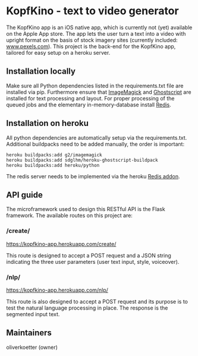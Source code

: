 # KopfKino - text to video generator
The KopfKino app is an iOS native app, which is currently not (yet) available on the Apple App store. The app lets the user turn a text into a video with upright format on the basis of stock imagery sites (currently included: www.pexels.com).
This project is the back-end for the KopfKino app, tailored for easy setup on a heroku server.

## Installation locally
Make sure all Python dependencies listed in the requirements.txt file are installed via pip. Furthermore ensure that [ImageMagick](https://imagemagick.org/) and [Ghostscript](https://www.ghostscript.com/) are installed for text processing and layout. For proper processing of the queued jobs and the elementary in-memory-database install [Redis](https://redis.io/).

## Installation on heroku
All python dependencies are automatically setup via the requirements.txt. Additional buildpacks need to be added manually, the order is important: 
```
heroku buildpacks:add g2/imagemagick
heroku buildpacks:add sdglhm/heroku-ghostscript-buildpack
heroku buildpacks:add heroku/python
```
The redis server needs to be implemented via the heroku [Redis addon](https://elements.heroku.com/addons/heroku-redis).

## API guide
The microframework used to design this RESTful API is the Flask framework. The available routes on this project are:
### /create/
https://kopfkino-app.herokuapp.com/create/

This route is designed to accept a POST request and a JSON string indicating the three user parameters (user text input, style, voiceover).

### /nlp/
https://kopfkino-app.herokuapp.com/nlp/

This route is also designed to accept a POST request and its purpose is to test the natural language processing in place. The response is the segmented input text.
 
## Maintainers
oliverkoetter (owner)

